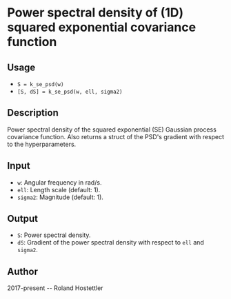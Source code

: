 # Power spectral density of (1D) squared exponential covariance function
## Usage
* `S = k_se_psd(w)`
* `[S, dS] = k_se_psd(w, ell, sigma2)`
 
## Description
Power spectral density of the squared exponential (SE) Gaussian process
covariance function. Also returns a struct of the PSD's gradient with
respect to the hyperparameters.
 
## Input
* `w`: Angular frequency in rad/s.
* `ell`: Length scale (default: 1).
* `sigma2`: Magnitude (default: 1).
 
## Output
* `S`: Power spectral density.
* `dS`: Gradient of the power spectral density with respect to `ell` and
  `sigma2`.
 
## Author
2017-present -- Roland Hostettler

